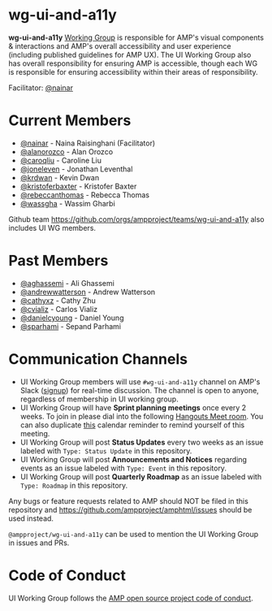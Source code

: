 # wg-ui-and-a11y
**wg-ui-and-a11y** [Working Group](https://github.com/ampproject/meta/blob/master/GOVERNANCE.md#working-groups) is responsible for AMP's visual components &amp; interactions and AMP's overall accessibility and user experience (including published guidelines for AMP UX). The UI Working Group also has overall responsibility for ensuring AMP is accessible, though each WG is responsible for ensuring accessibility within their areas of responsibility.

Facilitator: [@nainar](https://github.com/aghassemi)

# Current Members
- [@nainar](https://github.com/nainar) - Naina Raisinghani (Facilitator)
- [@alanorozco](https://github.com/alanorozco) - Alan Orozco
- [@caroqliu](https://github.com/caroqliu) - Caroline Liu
- [@joneleven](https://github.com/JonEleven) - Jonathan Leventhal
- [@krdwan](https://github.com/krdwan) - Kevin Dwan
- [@kristoferbaxter](https://github.com/kristoferbaxter) - Kristofer Baxter
- [@rebeccanthomas](https://github.com/rebeccanthomas) - Rebecca Thomas
- [@wassgha](https://github.com/wassgha) - Wassim Gharbi

Github team https://github.com/orgs/ampproject/teams/wg-ui-and-a11y also includes UI WG members.

# Past Members
- [@aghassemi](https://github.com/aghassemi) - Ali Ghassemi 
- [@andrewwatterson](https://github.com/andrewwatterson) - Andrew Watterson
- [@cathyxz](https://github.com/cathyxz) - Cathy Zhu
- [@cvializ](https://github.com/cvializ) - Carlos Vializ
- [@danielcyoung](https://github.com/danielcyoung) - Daniel Young
- [@sparhami](https://github.com/sparhami) - Sepand Parhami


# Communication Channels
- UI Working Group members will use `#wg-ui-and-a11y` channel on AMP's Slack ([signup](https://docs.google.com/forms/d/e/1FAIpQLSd83J2IZA6cdR6jPwABGsJE8YL4pkypAbKMGgUZZriU7Qu6Tg/viewform?fbzx=4406980310789882877)) for real-time discussion. The channel is open to anyone, regardless of membership in UI working group.
- UI Working Group will have **Sprint planning meetings** once every 2 weeks. To join in please dial into the following [Hangouts Meet room](https://meet.google.com/auo-gesx-tto). You can also duplicate [this](https://calendar.google.com/event?action=TEMPLATE&tmeid=MTIycTY5czdmb3AxamE0NjNmdjZ2cGhtOGtfMjAxOTExMjJUMTkwMDAwWiBuYWluYXJAZ29vZ2xlLmNvbQ&tmsrc=nainar%40google.com&scp=ALL) calendar reminder to remind yourself of this meeting. 
- UI Working Group will post **Status Updates** every two weeks as an issue labeled with `Type: Status Update` in this repository.
- UI Working Group will post **Announcements and Notices** regarding events as an issue labeled with `Type: Event` in this repository.
- UI Working Group will post **Quarterly Roadmap** as an issue labeled with `Type: Roadmap` in this repository.

Any bugs or feature requests related to AMP should NOT be filed in this repository and https://github.com/ampproject/amphtml/issues should be used instead.

`@ampproject/wg-ui-and-a11y` can be used to mention the UI Working Group in issues and PRs.

# Code of Conduct
UI Working Group follows the [AMP open source project code of conduct](https://github.com/ampproject/meta/blob/master/CODE_OF_CONDUCT.md).

